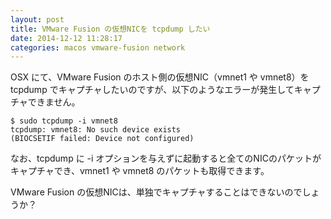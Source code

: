 ```yaml
---
layout: post
title: VMware Fusion の仮想NICを tcpdump したい
date: 2014-12-12 11:28:17
categories: macos vmware-fusion network
---
```

<p>OSX にて、VMware Fusion のホスト側の仮想NIC（vmnet1 や vmnet8）を tcpdump でキャプチャしたいのですが、以下のようなエラーが発生してキャプチャできません。</p>

```
$ sudo tcpdump -i vmnet8
tcpdump: vmnet8: No such device exists
(BIOCSETIF failed: Device not configured)
```

<p>なお、tcpdump に -i オプションを与えずに起動すると全てのNICのパケットがキャプチャでき、vmnet1 や vmnet8 のパケットも取得できます。</p>

<p>VMware Fusion の仮想NICは、単独でキャプチャすることはできないのでしょうか？</p>
